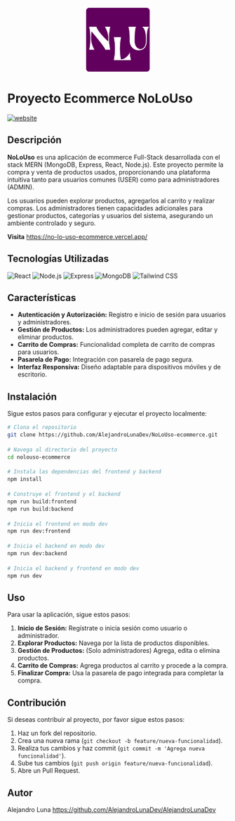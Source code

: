 <div align="center">
    <img src="./public/nlufavicon.svg" height="150">
</div>

# Proyecto Ecommerce NoLoUso

[![website](https://img.shields.io/badge/Website-Up-brightgreen)](https://no-lo-uso-ecommerce.vercel.app/)

## Descripción

**NoLoUso** es una aplicación de ecommerce Full-Stack desarrollada con el stack MERN (MongoDB, Express, React, Node.js). Este proyecto permite la compra y venta de productos usados, proporcionando una plataforma intuitiva tanto para usuarios comunes (USER) como para administradores (ADMIN).

Los usuarios pueden explorar productos, agregarlos al carrito y realizar compras. Los administradores tienen capacidades adicionales para gestionar productos, categorías y usuarios del sistema, asegurando un ambiente controlado y seguro.

**Visita** https://no-lo-uso-ecommerce.vercel.app/

## Tecnologías Utilizadas

![React](https://img.shields.io/badge/React-20232A?style=for-the-badge&logo=react&logoColor=61DAFB) ![Node.js](https://img.shields.io/badge/Node.js-339933?style=for-the-badge&logo=nodedotjs&logoColor=white) ![Express](https://img.shields.io/badge/Express-000000?style=for-the-badge&logo=express&logoColor=white) ![MongoDB](https://img.shields.io/badge/MongoDB-4EA94B?style=for-the-badge&logo=mongodb&logoColor=white) ![Tailwind CSS](https://img.shields.io/badge/Tailwind_CSS-38B2AC?style=for-the-badge&logo=tailwind-css&logoColor=white)


## Características

- **Autenticación y Autorización:** Registro e inicio de sesión para usuarios y administradores.
- **Gestión de Productos:** Los administradores pueden agregar, editar y eliminar productos.
- **Carrito de Compras:** Funcionalidad completa de carrito de compras para usuarios.
- **Pasarela de Pago:** Integración con pasarela de pago segura.
- **Interfaz Responsiva:** Diseño adaptable para dispositivos móviles y de escritorio.

## Instalación

Sigue estos pasos para configurar y ejecutar el proyecto localmente:

```bash
# Clona el repositorio
git clone https://github.com/AlejandroLunaDev/NoLoUso-ecommerce.git

# Navega al directorio del proyecto
cd nolouso-ecommerce

# Instala las dependencias del frontend y backend
npm install

# Construye el frontend y el backend
npm run build:frontend
npm run build:backend

# Inicia el frontend en modo dev
npm run dev:frontend

# Inicia el backend en modo dev
npm run dev:backend

# Inicia el backend y frontend en modo dev
npm run dev
```

## Uso

Para usar la aplicación, sigue estos pasos:

1. **Inicio de Sesión:** Regístrate o inicia sesión como usuario o administrador.
2. **Explorar Productos:** Navega por la lista de productos disponibles.
3. **Gestión de Productos:** (Solo administradores) Agrega, edita o elimina productos.
4. **Carrito de Compras:** Agrega productos al carrito y procede a la compra.
5. **Finalizar Compra:** Usa la pasarela de pago integrada para completar la compra.


## Contribución

Si deseas contribuir al proyecto, por favor sigue estos pasos:

1. Haz un fork del repositorio.
2. Crea una nueva rama (`git checkout -b feature/nueva-funcionalidad`).
3. Realiza tus cambios y haz commit (`git commit -m 'Agrega nueva funcionalidad'`).
4. Sube tus cambios (`git push origin feature/nueva-funcionalidad`).
5. Abre un Pull Request.

## Autor

Alejandro Luna https://github.com/AlejandroLunaDev/AlejandroLunaDev